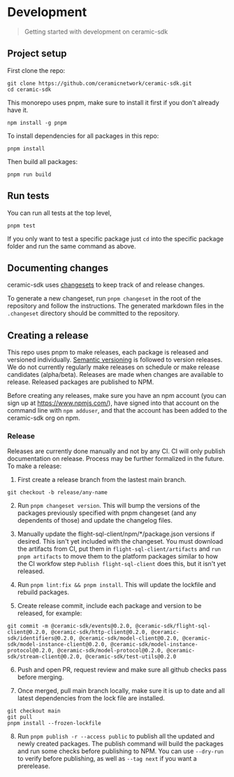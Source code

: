 # Development

> Getting started with development on ceramic-sdk

## Project setup

First clone the repo:

```
git clone https://github.com/ceramicnetwork/ceramic-sdk.git
cd ceramic-sdk
```

This monorepo uses pnpm, make sure to install it first if you don't already have it.

```
npm install -g pnpm
```

To install dependencies for all packages in this repo:

```
pnpm install
```

Then build all packages:

```
pnpm run build
```

## Run tests

You can run all tests at the top level,

```
pnpm test
```

If you only want to test a specific package just `cd` into the specific package folder and run the same command as above.

## Documenting changes

ceramic-sdk uses [changesets](https://github.com/changesets/changesets) to keep track of and release changes.

To generate a new changeset, run `pnpm changeset` in the root of the repository and follow the instructions.
The generated markdown files in the `.changeset` directory should be committed to the repository.

## Creating a release

This repo uses pnpm to make releases, each package is released and versioned individually. [Semantic versioning](https://semver.org/) is followed to version releases. We do not currently regularly make releases on schedule or make release candidates (alpha/beta). Releases are made when changes are available to release. Released packages are published to NPM.

Before creating any releases, make sure you have an npm account (you can sign up at https://www.npmjs.com/), have signed into that account on the command line with `npm adduser`, and that the account has been added to the ceramic-sdk org on npm.

### Release

Releases are currently done manually and not by any CI. CI will only publish documentation on release. Process may be further formalized in the future. To make a release:

1. First create a release branch from the lastest main branch.

```
git checkout -b release/any-name
```

2. Run `pnpm changeset version`. This will bump the versions of the packages previously specified with pnpm changeset (and any dependents of those) and update the changelog files.

3. Manually update the flight-sql-client/npm/*/package.json versions if desired. This isn't yet included with the changeset. You must download the artifacts from CI, put them in `flight-sql-client/artifacts` and `run pnpm artifacts` to move them to the platform packages similar to how the CI workfow step `Publish flight-sql-client` does this, but it isn't yet released.

4. Run `pnpm lint:fix && pnpm install`. This will update the lockfile and rebuild packages.

5. Create release commit, include each package and version to be released, for example:

```
git commit -m @ceramic-sdk/events@0.2.0, @ceramic-sdk/flight-sql-client@0.2.0, @ceramic-sdk/http-client@0.2.0, @ceramic-sdk/identifiers@0.2.0, @ceramic-sdk/model-client@0.2.0, @ceramic-sdk/model-instance-client@0.2.0, @ceramic-sdk/model-instance-protocol@0.2.0, @ceramic-sdk/model-protocol@0.2.0, @ceramic-sdk/stream-client@0.2.0, @ceramic-sdk/test-utils@0.2.0
```

6. Push and open PR, request review and make sure all github checks pass before merging.

7. Once merged, pull main branch locally, make sure it is up to date and all latest dependencies from the lock file are installed.

```
git checkout main
git pull
pnpm install --frozen-lockfile
```

8. Run `pnpm publish -r --access public` to publish all the updated and newly created packages. The publish command will build the packages and run some checks before publishing to NPM. You can use `--dry-run` to verify before publishing, as well as `--tag next` if you want a prerelease.
